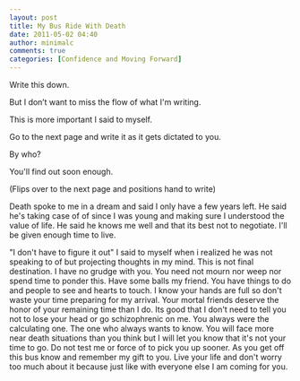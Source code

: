 ```yaml
---
layout: post
title: My Bus Ride With Death
date: 2011-05-02 04:40
author: minimalc
comments: true
categories: [Confidence and Moving Forward]
---
```

Write this down.

But I don’t want to miss the flow of what I'm writing.

This is more important I said to myself.

Go to the next page and write it as it gets dictated to you.

By who?

You'll find out soon enough.

(Flips over to the next page and positions hand to write)

Death spoke to me in a dream and said I only have a few years left. He said he's taking case of of since I was young and making sure I understood the value of life. He said he knows me well and that its best not to negotiate. I'll be given enough time to live.

"I don't have to figure it out" I said to myself when i realized he was not speaking to of but projecting thoughts in my mind. This is not final destination. I have no grudge with you. You need not mourn nor weep nor spend time to ponder this. Have some balls my friend. You have things to do and people to see and hearts to touch. I know your hands are full so don't waste your time preparing for my arrival. Your mortal friends deserve the honor of your remaining time than I do. Its good that I don't need to tell you not to lose your head or go schizophrenic on me. You always were the calculating one. The one who always wants to know. You will face more near death situations than you think but I will let you know that it's not your time to go. Do not test me or force of to pick you up sooner. As you get off this bus know and remember my gift to you. Live your life and don't worry too much about it because just like with everyone else I am coming for you.

&nbsp;
